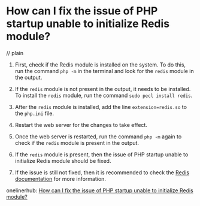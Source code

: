 # How can I fix the issue of PHP startup unable to initialize Redis module?
// plain

1. First, check if the Redis module is installed on the system. To do this, run the command `php -m` in the terminal and look for the `redis` module in the output.

2. If the `redis` module is not present in the output, it needs to be installed. To install the `redis` module, run the command `sudo pecl install redis`.

3. After the `redis` module is installed, add the line `extension=redis.so` to the `php.ini` file.

4. Restart the web server for the changes to take effect.

5. Once the web server is restarted, run the command `php -m` again to check if the `redis` module is present in the output.

6. If the `redis` module is present, then the issue of PHP startup unable to initialize Redis module should be fixed.

7. If the issue is still not fixed, then it is recommended to check the [Redis documentation](https://redis.io/topics/quickstart) for more information.

onelinerhub: [How can I fix the issue of PHP startup unable to initialize Redis module?](https://onelinerhub.com/predis/how-can-i-fix-the-issue-of-php-startup-unable-to-initialize-redis-module)